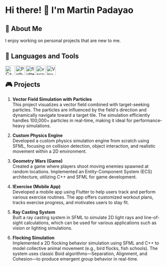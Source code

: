 # Hi there! 👋 I'm Martin Padayao

## 🚀 About Me

I enjoy working on personal projects that are new to me.

## 🔧 Languages and Tools

<img align="left" alt="C++" width="30px" src="https://cdn.jsdelivr.net/gh/devicons/devicon@latest/icons/cplusplus/cplusplus-original.svg" />
<img align="left" alt="Python" width="30px" src="https://cdn.jsdelivr.net/gh/devicons/devicon@latest/icons/python/python-original.svg" />
<img align="left" alt="flutter" width="30px"  src="https://cdn.jsdelivr.net/gh/devicons/devicon@latest/icons/flutter/flutter-original.svg" />
<img align="left" alt="vscode" width="30px" src="https://cdn.jsdelivr.net/gh/devicons/devicon@latest/icons/vscode/vscode-original.svg" />
<img align="left" alt="VisualStudio" width="30px" src="https://cdn.jsdelivr.net/gh/devicons/devicon@latest/icons/visualstudio/visualstudio-original.svg" />
<br/>

## 🎮 Projects

1. **Vector Field Simulation with Particles**   
      This project visualizes a vector field combined with target-seeking particles. The particles are influenced by the field's direction and dynamically navigate toward a target tile. The simulation efficiently    handles 100,000+ particles in real-time, making it ideal for performance-heavy simulations.

2. **Custom Physics Engine**   
      Developed a custom physics simulation engine from scratch using SFML, focusing on collision detection, object interaction, and realistic movement within a 2D environment.

3. **Geometry Wars (Game)**   
      Created a game where players shoot moving enemies spawned at random locations. Implemented an Entity-Component System (ECS) architecture, utilizing C++ and SFML for game development.

4. **IExercise (Mobile App)**   
      Developed a mobile app using Flutter to help users track and perform various exercise routines. The app offers customized workout plans, tracks exercise progress, and motivates users to stay fit.

5. **Ray Casting System**   
      Built a ray casting system in SFML to simulate 2D light rays and line-of-sight calculations, which can be used for various applications such as vision or lighting simulations.

6. **Flocking Simulation**   
      Implemented a 2D flocking behavior simulation using SFML and C++ to model collective animal movement (e.g., bird flocks, fish schools). The system uses classic Boid algorithms—Separation, Alignment, and Cohesion—to produce emergent group behavior in real-time.



